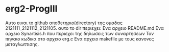 # erg2-ProgIII
Αυτο ειναι το github αποθετηριο(directory) της ομαδας 2121111_2121112_2121105.
αυτο το dir περιεχει:
Ενα αρχειο README.md
Ενα αρχειο Synartisis.h που περιεχει της δηλωσεις των συναρτησεων
Τον πηγαιο κωδικα στο αρχειο erg.c
Ενα αρχειο makefile με τους κανονες μεταγλωττισης.
